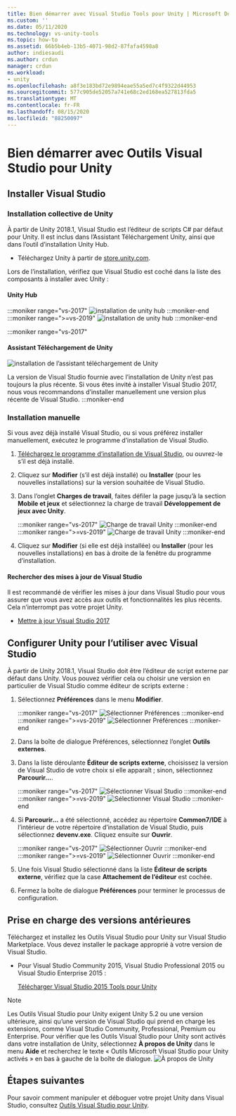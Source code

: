 ```yaml
---
title: Bien démarrer avec Visual Studio Tools pour Unity | Microsoft Docs
ms.custom: ''
ms.date: 05/11/2020
ms.technology: vs-unity-tools
ms.topic: how-to
ms.assetid: 66b5b4eb-13b5-4071-98d2-87fafa4598a8
author: indiesaudi
ms.author: crdun
manager: crdun
ms.workload:
- unity
ms.openlocfilehash: a8f3e183bd72e9894eae55a5ed7c4f9322d44953
ms.sourcegitcommit: 577c905de52057a741e68c2ed168ea527813fda5
ms.translationtype: MT
ms.contentlocale: fr-FR
ms.lasthandoff: 08/15/2020
ms.locfileid: "88250097"
---
```

# <a name="get-started-with-visual-studio-tools-for-unity"></a>Bien démarrer avec Outils Visual Studio pour Unity

## <a name="install-visual-studio"></a>Installer Visual Studio

### <a name="unity-bundled-installation"></a>Installation collective de Unity

À partir de Unity 2018.1, Visual Studio est l’éditeur de scripts C# par défaut pour Unity. Il est inclus dans l’Assistant Téléchargement Unity, ainsi que dans l’outil d’installation Unity Hub.

- Téléchargez Unity à partir de [store.unity.com](https://store.unity.com/).

Lors de l’installation, vérifiez que Visual Studio est coché dans la liste des composants à installer avec Unity :

#### <a name="unity-hub"></a>Unity Hub

:::moniker range="vs-2017"
![installation de unity hub](media/vs-2017/vstu-unity-hub.png)
:::moniker-end
:::moniker range=">=vs-2019"
![installation de unity hub](media/vs-2019/vstu-unity-hub.png)
:::moniker-end

:::moniker range="vs-2017"

#### <a name="unity-download-assistant"></a>Assistant Téléchargement de Unity

![installation de l’assistant téléchargement de Unity](media/vs-2017/vstu-download-assistant.png)

La version de Visual Studio fournie avec l’installation de Unity n’est pas toujours la plus récente. Si vous êtes invité à installer Visual Studio 2017, nous vous recommandons d’installer manuellement une version plus récente de Visual Studio.
:::moniker-end

### <a name="manual-installation"></a>Installation manuelle

Si vous avez déjà installé Visual Studio, ou si vous préférez installer manuellement, exécutez le programme d’installation de Visual Studio.

1. [Téléchargez le programme d’installation de Visual Studio](../install/install-visual-studio.md), ou ouvrez-le s’il est déjà installé.

1. Cliquez sur **Modifier** (s’il est déjà installé) ou **Installer** (pour les nouvelles installations) sur la version souhaitée de Visual Studio.

1. Dans l’onglet **Charges de travail**, faites défiler la page jusqu’à la section **Mobile et jeux** et sélectionnez la charge de travail **Développement de jeux avec Unity**.

   :::moniker range="vs-2017"
   ![Charge de travail Unity](media/vs-2017/vstu-unity-workload.png)
   :::moniker-end
   :::moniker range=">=vs-2019"
   ![Charge de travail Unity](media/vs-2019/vstu-unity-workload.png)
   :::moniker-end

1. Cliquez sur **Modifier** (si elle est déjà installée) ou **Installer** (pour les nouvelles installations) en bas à droite de la fenêtre du programme d’installation.

#### <a name="check-for-updates-to-visual-studio"></a>Rechercher des mises à jour de Visual Studio

Il est recommandé de vérifier les mises à jour dans Visual Studio pour vous assurer que vous avez accès aux outils et fonctionnalités les plus récents. Cela n’interrompt pas votre projet Unity.

- [Mettre à jour Visual Studio 2017](../install/update-visual-studio.md)

## <a name="configure-unity-for-use-with-visual-studio"></a>Configurer Unity pour l’utiliser avec Visual Studio

À partir de Unity 2018.1, Visual Studio doit être l’éditeur de script externe par défaut dans Unity. Vous pouvez vérifier cela ou choisir une version en particulier de Visual Studio comme éditeur de scripts externe :

1. Sélectionnez **Préférences** dans le menu **Modifier**.

   :::moniker range="vs-2017"
   ![Sélectionner Préférences](media/vs-2017/vstu-unity-preferences.png)
   :::moniker-end
   :::moniker range=">=vs-2019"
   ![Sélectionner Préférences](media/vs-2019/vstu-unity-preferences.png)
   :::moniker-end

2. Dans la boîte de dialogue Préférences, sélectionnez l’onglet **Outils externes**.

3. Dans la liste déroulante **Éditeur de scripts externe**, choisissez la version de Visual Studio de votre choix si elle apparaît ; sinon, sélectionnez **Parcourir…**.

   :::moniker range="vs-2017"
   ![Sélectionner Visual Studio](media/vs-2017/vstu-unity-external-tools.png)
   :::moniker-end
   :::moniker range=">=vs-2019"
   ![Sélectionner Visual Studio](media/vs-2019/vstu-unity-external-tools.png)
   :::moniker-end

4. Si **Parcourir…** a été sélectionné, accédez au répertoire **Common7/IDE** à l’intérieur de votre répertoire d’installation de Visual Studio, puis sélectionnez **devenv.exe**. Cliquez ensuite sur **Ouvrir**.

   :::moniker range="vs-2017"
   ![Sélectionner Ouvrir](media/vs-2017/vstu-browse-for-application.png)
   :::moniker-end
   :::moniker range=">=vs-2019"
   ![Sélectionner Ouvrir](media/vs-2019/vstu-browse-for-application.png)
   :::moniker-end

5. Une fois Visual Studio sélectionné dans la liste **Éditeur de scripts externe**, vérifiez que la case **Attachement de l’éditeur** est cochée.

6. Fermez la boîte de dialogue **Préférences** pour terminer le processus de configuration.

## <a name="support-for-older-versions"></a>Prise en charge des versions antérieures

Téléchargez et installez les Outils Visual Studio pour Unity sur Visual Studio Marketplace. Vous devez installer le package approprié à votre version de Visual Studio.

- Pour Visual Studio Community 2015, Visual Studio Professional 2015 ou Visual Studio Enterprise 2015 :

   [Télécharger Visual Studio 2015 Tools pour Unity](https://marketplace.visualstudio.com/items?itemName=SebastienLebreton.VisualStudio2015ToolsforUnity)

> [!NOTE]
> Les Outils Visual Studio pour Unity exigent Unity 5.2 ou une version ultérieure, ainsi qu’une version de Visual Studio qui prend en charge les extensions, comme Visual Studio Community, Professional, Premium ou Enterprise. Pour vérifier que les Outils Visual Studio pour Unity sont activés dans votre installation de Unity, sélectionnez **À propos de Unity** dans le menu **Aide** et recherchez le texte « Outils Microsoft Visual Studio pour Unity activés » en bas à gauche de la boîte de dialogue.
> ![À propos de Unity](media/vs-2019/vstu-about-unity.png)

## <a name="next-steps"></a>Étapes suivantes

 Pour savoir comment manipuler et déboguer votre projet Unity dans Visual Studio, consultez [Outils Visual Studio pour Unity](../cross-platform/using-visual-studio-tools-for-unity.md).
